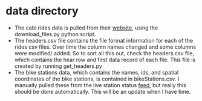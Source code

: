 # data directory

+ The cabi rides data is pulled from their [website](https://s3.amazonaws.com/capitalbikeshare-data/index.html), using the download_files.py python script.
+ The headers.csv file contains the file format information for each of the rides csv files. Over time the column names changed and some columns were modified/ added. So to sort all this out, check the headers.csv file, which contains the hear row and first data record of each file. This file is created by running get_headers.py
+ The bike stations data, which contains the names, ids, and spatial coordinates of the bike stations, is contained in bikeStations.csv. I manually pulled these from the live station status [feed](https://www.capitalbikeshare.com/data/stations/bikeStations.xml), but really this should be done automatically. This will be an update when I have time.
